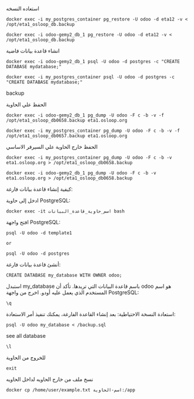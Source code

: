 استعاده النسخه
```
docker exec -i my_postgres_container pg_restore -U odoo -d eta12 -v < /opt/eta1_osloop_db.backup

docker exec -i odoo-gemy2_db_1 pg_restore -U odoo -d eta12 -v < /opt/eta1_osloop_db.backup
```

انشاء قاعدة بيانات فاضية
```
docker exec -i odoo-gemy2_db_1 psql -U odoo -d postgres -c "CREATE DATABASE mydatabase;"

docker exec -i my_postgres_container psql -U odoo -d postgres -c "CREATE DATABASE mydatabase;"
```

backup 

الحفظ علي الحاوية
```
docker exec -i odoo-gemy2_db_1 pg_dump -U odoo -F c -b -v -f /opt/eta1_osloop_db0658.backup eta1.osloop.org

docker exec -i my_postgres_container pg_dump -U odoo -F c -b -v -f /opt/eta1_osloop_db0657.backup eta1.osloop.org
```
الحفظ خارج الحاوية علي السيرفر الاساسي

```
docker exec -i my_postgres_container pg_dump -U odoo -F c -b -v eta1.osloop.org > /opt/eta1_osloop_db0658.backup

docker exec -i odoo-gemy2_db_1 pg_dump -U odoo -F c -b -v eta1.osloop.org > /opt/eta1_osloop_db0658.backup
```












كيفية إنشاء قاعدة بيانات فارغة:



ادخل إلى حاوية PostgreSQL:

```
docker exec -it اسم_حاوية_قاعدة_البيانات bash
```
افتح واجهة PostgreSQL:

```
psql -U odoo -d template1

or

psql -U odoo -d postgres
```
أنشئ قاعدة بيانات فارغة:

```
CREATE DATABASE my_database WITH OWNER odoo;
```
استبدل my_database باسم قاعدة البيانات التي تريدها.
تأكد أن odoo هو اسم المستخدم الذي يعمل عليه أودو.
اخرج من واجهة PostgreSQL:

```
\q
```
استعادة النسخة الاحتياطية:
بعد إنشاء القاعدة الفارغة، يمكنك تنفيذ أمر الاستعادة:

```
psql -U odoo my_database < /backup.sql
```
see all database 
```
\l
```
للخروج من الحاوية 
```
exit
```

نسخ ملف من خارج الحاويه لداخل الحاويه 

```
docker cp /home/user/example.txt اسم-الحاوية:/app
```
